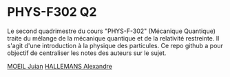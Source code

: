 # PHYS-F302 Q2

Le second quadrimestre du cours "PHYS-F-302" (Mécanique Quantique) traite du mélange de la mécanique quantique et de la relativité restreinte. Il s'agit d'une introduction à la physique des particules. Ce repo github a pour objectif de centraliser les notes des auteurs sur le sujet.

[MOEIL Juian](mailto:juian.moeil@ulb.be) [HALLEMANS Alexandre](mailto:alexandre.hallemans@ulb.be)